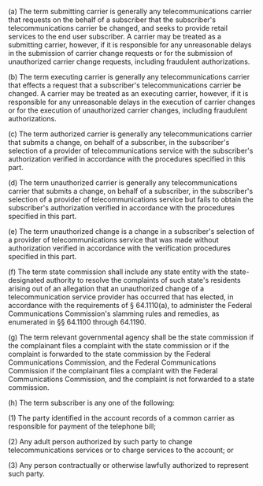 (a) The term submitting carrier is generally any telecommunications carrier that requests on the behalf of a subscriber that the subscriber's telecommunications carrier be changed, and seeks to provide retail services to the end user subscriber. A carrier may be treated as a submitting carrier, however, if it is responsible for any unreasonable delays in the submission of carrier change requests or for the submission of unauthorized carrier change requests, including fraudulent authorizations.

(b) The term executing carrier is generally any telecommunications carrier that effects a request that a subscriber's telecommunications carrier be changed. A carrier may be treated as an executing carrier, however, if it is responsible for any unreasonable delays in the execution of carrier changes or for the execution of unauthorized carrier changes, including fraudulent authorizations.

(c) The term authorized carrier is generally any telecommunications carrier that submits a change, on behalf of a subscriber, in the subscriber's selection of a provider of telecommunications service with the subscriber's authorization verified in accordance with the procedures specified in this part.

(d) The term unauthorized carrier is generally any telecommunications carrier that submits a change, on behalf of a subscriber, in the subscriber's selection of a provider of telecommunications service but fails to obtain the subscriber's authorization verified in accordance with the procedures specified in this part.

(e) The term unauthorized change is a change in a subscriber's selection of a provider of telecommunications service that was made without authorization verified in accordance with the verification procedures specified in this part.

(f) The term state commission shall include any state entity with the state-designated authority to resolve the complaints of such state's residents arising out of an allegation that an unauthorized change of a telecommunication service provider has occurred that has elected, in accordance with the requirements of § 64.1110(a), to administer the Federal Communications Commission's slamming rules and remedies, as enumerated in §§ 64.1100 through 64.1190.

(g) The term relevant governmental agency shall be the state commission if the complainant files a complaint with the state commission or if the complaint is forwarded to the state commission by the Federal Communications Commission, and the Federal Communications Commission if the complainant files a complaint with the Federal Communications Commission, and the complaint is not forwarded to a state commission.

(h) The term subscriber is any one of the following:

(1) The party identified in the account records of a common carrier as responsible for payment of the telephone bill;

(2) Any adult person authorized by such party to change telecommunications services or to charge services to the account; or

(3) Any person contractually or otherwise lawfully authorized to represent such party.

